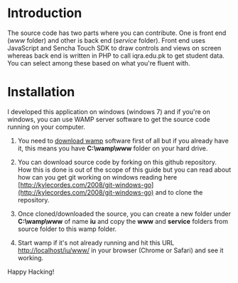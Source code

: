 # Introduction

The source code has two parts where you can contribute. One is front end (*www* folder) and other is back end (*service* folder). Front end uses JavaScript and Sencha Touch SDK to draw controls and views on screen whereas back end is written in PHP to call iqra.edu.pk to get student data. You can select among these based on what you're fluent with.

# Installation

I developed this application on windows (windows 7) and if you're on windows, you can use WAMP server software to get the source code running on your computer.

1. You need to [download wamp](http://www.wampserver.com/en/) software first of all but if you already have it, this means you have **C:\wamp\www** folder on your hard drive.

2. You can download source code by forking on this github repository. How this is done is out of the scope of this guide but you can read about how can you get git working on windows reading here [http://kylecordes.com/2008/git-windows-go](http://kylecordes.com/2008/git-windows-go) and to clone the repository.

3. Once cloned/downloaded the source, you can create a new folder under **C:\wamp\www** of name **iu** and copy the **www** and **service** folders from source folder to this wamp folder.

4. Start wamp if it's not already running and hit this URL [http://localhost/iu/www/](http://localhost/iu/www/) in your browser (Chrome or Safari) and see it working.

Happy Hacking!
